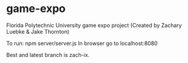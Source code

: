 # game-expo
Florida Polytechnic University game expo project (Created by Zachary Luebke &amp; Jake Thornton)

To run: npm server/server.js
In browser go to localhost:8080

Best and latest branch is zach-ix.
